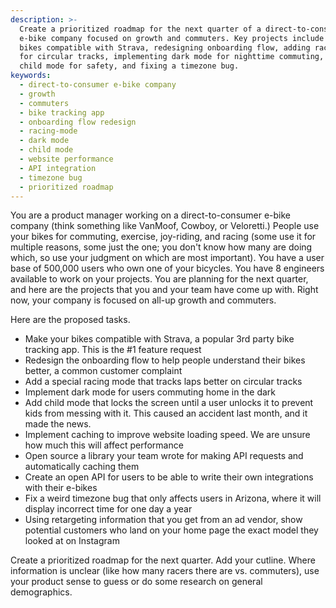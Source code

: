 ```yaml
---
description: >-
  Create a prioritized roadmap for the next quarter of a direct-to-consumer
  e-bike company focused on growth and commuters. Key projects include making
  bikes compatible with Strava, redesigning onboarding flow, adding racing-mode
  for circular tracks, implementing dark mode for nighttime commuting, adding
  child mode for safety, and fixing a timezone bug.
keywords:
  - direct-to-consumer e-bike company
  - growth
  - commuters
  - bike tracking app
  - onboarding flow redesign
  - racing-mode
  - dark mode
  - child mode
  - website performance
  - API integration
  - timezone bug
  - prioritized roadmap
---
```


You are a product manager working on a direct-to-consumer e-bike company (think something like VanMoof, Cowboy, or Veloretti.) People use your bikes for commuting, exercise, joy-riding, and racing (some use it for multiple reasons, some just the one; you don't know how many are doing which, so use your judgment on which are most important). You have a user base of 500,000 users who own one of your bicycles. You have 8 engineers available to work on your projects. You are planning for the next quarter, and here are the projects that you and your team have come up with. Right now, your company is focused on all-up growth and commuters.

Here are the proposed tasks.

- Make your bikes compatible with Strava, a popular 3rd party bike tracking app. This is the #1 feature request
- Redesign the onboarding flow to help people understand their bikes better, a common customer complaint
- Add a special racing mode that tracks laps better on circular tracks
- Implement dark mode for users commuting home in the dark
- Add child mode that locks the screen until a user unlocks it to prevent kids from messing with it. This caused an accident last month, and it made the news.
- Implement caching to improve website loading speed. We are unsure how much this will affect performance
- Open source a library your team wrote for making API requests and automatically caching them
- Create an open API for users to be able to write their own integrations with their e-bikes
- Fix a weird timezone bug that only affects users in Arizona, where it will display incorrect time for one day a year
- Using retargeting information that you get from an ad vendor, show potential customers who land on your home page the exact model they looked at on Instagram

Create a prioritized roadmap for the next quarter. Add your cutline. Where information is unclear (like how many racers there are vs. commuters), use your product sense to guess or do some research on general demographics.
